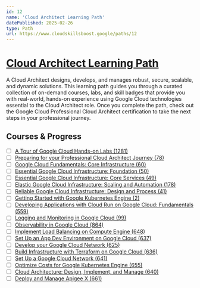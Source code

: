 ```yaml
---
id: 12
name: 'Cloud Architect Learning Path'
datePublished: 2025-02-26
type: Path
url: https://www.cloudskillsboost.google/paths/12
---
```


# [Cloud Architect Learning Path](https://www.cloudskillsboost.google/paths/12)

A Cloud Architect designs, develops, and manages robust, secure, scalable, and dynamic solutions. This learning path guides you through a curated collection of on-demand courses, labs, and skill badges that provide you with real-world, hands-on experience using Google Cloud technologies essential to the Cloud Architect role. Once you complete the path, check out the Google Cloud Professional Cloud Architect certification to take the next steps in your professional journey.

## Courses & Progress

- [ ] [A Tour of Google Cloud Hands-on Labs (1281)](../courses/A-Tour-of-Google-Cloud-Hands-on-Labs.md)
- [ ] [Preparing for your Professional Cloud Architect Journey (78)](../courses/Preparing-for-your-Professional-Cloud-Architect-Journey.md)
- [ ] [Google Cloud Fundamentals: Core Infrastructure (60)](../courses/Google-Cloud-Fundamentals-Core-Infrastructure.md)
- [ ] [Essential Google Cloud Infrastructure: Foundation (50)](../courses/Essential-Google-Cloud-Infrastructure-Foundation.md)
- [ ] [Essential Google Cloud Infrastructure: Core Services (49)](../courses/Essential-Google-Cloud-Infrastructure-Core-Services.md)
- [ ] [Elastic Google Cloud Infrastructure: Scaling and Automation (178)](../courses/Elastic-Google-Cloud-Infrastructure-Scaling-and-Automation.md)
- [ ] [Reliable Google Cloud Infrastructure: Design and Process (41)](../courses/Reliable-Google-Cloud-Infrastructure-Design-and-Process.md)
- [ ] [Getting Started with Google Kubernetes Engine (2)](../courses/Getting-Started-with-Google-Kubernetes-Engine.md)
- [ ] [Developing Applications with Cloud Run on Google Cloud: Fundamentals (559)](../courses/Developing-Applications-with-Cloud-Run-on-Google-Cloud-Fundamentals.md)
- [ ] [Logging and Monitoring in Google Cloud (99)](../courses/Logging-and-Monitoring-in-Google-Cloud.md)
- [ ] [Observability in Google Cloud (864)](../courses/Observability-in-Google-Cloud.md)
- [ ] [Implement Load Balancing on Compute Engine (648)](../courses/Implement-Load-Balancing-on-Compute-Engine.md)
- [ ] [Set Up an App Dev Environment on Google Cloud (637)](../courses/Set-Up-an-App-Dev-Environment-on-Google-Cloud.md)
- [ ] [Develop your Google Cloud Network (625)](../courses/Develop-your-Google-Cloud-Network.md)
- [ ] [Build Infrastructure with Terraform on Google Cloud (636)](../courses/Build-Infrastructure-with-Terraform-on-Google-Cloud.md)
- [ ] [Set Up a Google Cloud Network (641)](../courses/Set-Up-a-Google-Cloud-Network.md)
- [ ] [Optimize Costs for Google Kubernetes Engine (655)](../courses/Optimize-Costs-for-Google-Kubernetes-Engine.md)
- [ ] [Cloud Architecture: Design, Implement, and Manage (640)](../courses/Cloud-Architecture-Design-Implement-and-Manage.md)
- [ ] [Deploy and Manage Apigee X (661)](../courses/Deploy-and-Manage-Apigee-X.md)
